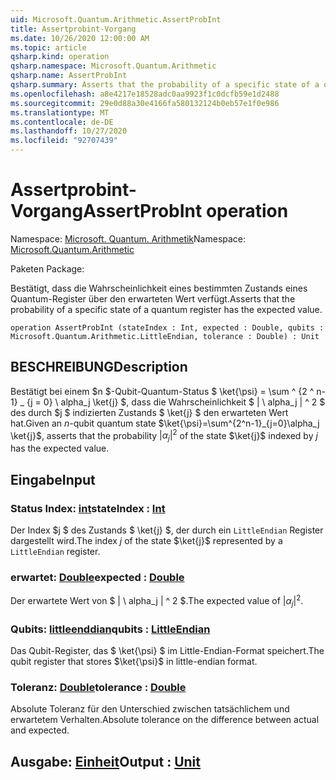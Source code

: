 ```yaml
---
uid: Microsoft.Quantum.Arithmetic.AssertProbInt
title: Assertprobint-Vorgang
ms.date: 10/26/2020 12:00:00 AM
ms.topic: article
qsharp.kind: operation
qsharp.namespace: Microsoft.Quantum.Arithmetic
qsharp.name: AssertProbInt
qsharp.summary: Asserts that the probability of a specific state of a quantum register has the expected value.
ms.openlocfilehash: a8e4217e18528adc0aa9923f1c0dcfb59e1d2488
ms.sourcegitcommit: 29e0d88a30e4166fa580132124b0eb57e1f0e986
ms.translationtype: MT
ms.contentlocale: de-DE
ms.lasthandoff: 10/27/2020
ms.locfileid: "92707439"
---
```

# <a name="assertprobint-operation"></a><span data-ttu-id="0ee15-102">Assertprobint-Vorgang</span><span class="sxs-lookup"><span data-stu-id="0ee15-102">AssertProbInt operation</span></span>

<span data-ttu-id="0ee15-103">Namespace: [Microsoft. Quantum. Arithmetik](xref:Microsoft.Quantum.Arithmetic)</span><span class="sxs-lookup"><span data-stu-id="0ee15-103">Namespace: [Microsoft.Quantum.Arithmetic](xref:Microsoft.Quantum.Arithmetic)</span></span>

<span data-ttu-id="0ee15-104">Paketen [](https://nuget.org/packages/)</span><span class="sxs-lookup"><span data-stu-id="0ee15-104">Package: [](https://nuget.org/packages/)</span></span>


<span data-ttu-id="0ee15-105">Bestätigt, dass die Wahrscheinlichkeit eines bestimmten Zustands eines Quantum-Register über den erwarteten Wert verfügt.</span><span class="sxs-lookup"><span data-stu-id="0ee15-105">Asserts that the probability of a specific state of a quantum register has the expected value.</span></span>

```qsharp
operation AssertProbInt (stateIndex : Int, expected : Double, qubits : Microsoft.Quantum.Arithmetic.LittleEndian, tolerance : Double) : Unit
```


## <a name="description"></a><span data-ttu-id="0ee15-106">BESCHREIBUNG</span><span class="sxs-lookup"><span data-stu-id="0ee15-106">Description</span></span>

<span data-ttu-id="0ee15-107">Bestätigt bei einem $n $-Qubit-Quantum-Status $ \ket{\psi} = \sum ^ {2 ^ n-1} _ {j = 0} \ alpha_j \ket{j} $, dass die Wahrscheinlichkeit $ | \ alpha_j | ^ 2 $ des durch $j $ indizierten Zustands $ \ket{j} $ den erwarteten Wert hat.</span><span class="sxs-lookup"><span data-stu-id="0ee15-107">Given an $n$-qubit quantum state $\ket{\psi}=\sum^{2^n-1}_{j=0}\alpha_j \ket{j}$, asserts that the probability $|\alpha_j|^2$ of the state $\ket{j}$ indexed by $j$ has the expected value.</span></span>

## <a name="input"></a><span data-ttu-id="0ee15-108">Eingabe</span><span class="sxs-lookup"><span data-stu-id="0ee15-108">Input</span></span>

### <a name="stateindex--int"></a><span data-ttu-id="0ee15-109">Status Index: [int](xref:microsoft.quantum.lang-ref.int)</span><span class="sxs-lookup"><span data-stu-id="0ee15-109">stateIndex : [Int](xref:microsoft.quantum.lang-ref.int)</span></span>

<span data-ttu-id="0ee15-110">Der Index $j $ des Zustands $ \ket{j} $, der durch ein `LittleEndian` Register dargestellt wird.</span><span class="sxs-lookup"><span data-stu-id="0ee15-110">The index $j$ of the state $\ket{j}$ represented by a `LittleEndian` register.</span></span>


### <a name="expected--double"></a><span data-ttu-id="0ee15-111">erwartet: [Double](xref:microsoft.quantum.lang-ref.double)</span><span class="sxs-lookup"><span data-stu-id="0ee15-111">expected : [Double](xref:microsoft.quantum.lang-ref.double)</span></span>

<span data-ttu-id="0ee15-112">Der erwartete Wert von $ | \ alpha_j | ^ 2 $.</span><span class="sxs-lookup"><span data-stu-id="0ee15-112">The expected value of $|\alpha_j|^2$.</span></span>


### <a name="qubits--littleendian"></a><span data-ttu-id="0ee15-113">Qubits: [littleenddian](xref:Microsoft.Quantum.Arithmetic.LittleEndian)</span><span class="sxs-lookup"><span data-stu-id="0ee15-113">qubits : [LittleEndian](xref:Microsoft.Quantum.Arithmetic.LittleEndian)</span></span>

<span data-ttu-id="0ee15-114">Das Qubit-Register, das $ \ket{\psi} $ im Little-Endian-Format speichert.</span><span class="sxs-lookup"><span data-stu-id="0ee15-114">The qubit register that stores $\ket{\psi}$ in little-endian format.</span></span>


### <a name="tolerance--double"></a><span data-ttu-id="0ee15-115">Toleranz: [Double](xref:microsoft.quantum.lang-ref.double)</span><span class="sxs-lookup"><span data-stu-id="0ee15-115">tolerance : [Double](xref:microsoft.quantum.lang-ref.double)</span></span>

<span data-ttu-id="0ee15-116">Absolute Toleranz für den Unterschied zwischen tatsächlichem und erwartetem Verhalten.</span><span class="sxs-lookup"><span data-stu-id="0ee15-116">Absolute tolerance on the difference between actual and expected.</span></span>



## <a name="output--unit"></a><span data-ttu-id="0ee15-117">Ausgabe: [Einheit](xref:microsoft.quantum.lang-ref.unit)</span><span class="sxs-lookup"><span data-stu-id="0ee15-117">Output : [Unit](xref:microsoft.quantum.lang-ref.unit)</span></span>

